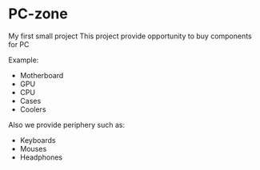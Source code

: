 # PC-zone

My first small project
This project provide opportunity to buy components
for PC

Example:

- Motherboard
- GPU
- CPU
- Cases
- Coolers

Also we provide periphery such as:

- Keyboards
- Mouses
- Headphones
